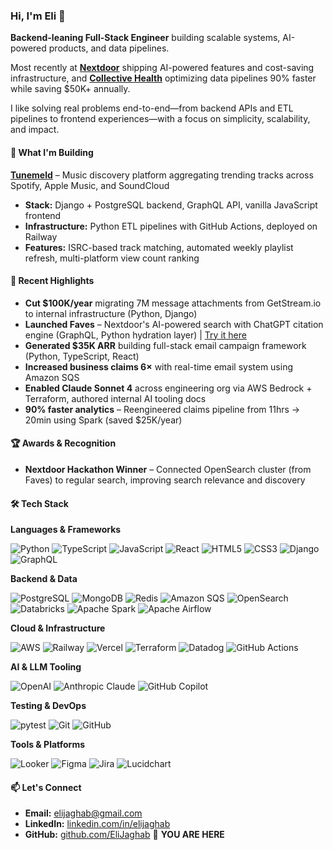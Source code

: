 ### Hi, I'm Eli 👋

**Backend-leaning Full-Stack Engineer** building scalable systems, AI-powered products, and data pipelines.

Most recently at **[Nextdoor](https://nextdoor.com)** shipping AI-powered features and cost-saving infrastructure, and **[Collective Health](https://collectivehealth.com)** optimizing data pipelines 90% faster while saving $50K+ annually.

I like solving real problems end-to-end—from backend APIs and ETL pipelines to frontend experiences—with a focus on simplicity, scalability, and impact.

#### 🚀 What I'm Building

**[Tunemeld](https://tunemeld.com)** – Music discovery platform aggregating trending tracks across Spotify, Apple Music, and SoundCloud
- **Stack:** Django + PostgreSQL backend, GraphQL API, vanilla JavaScript frontend
- **Infrastructure:** Python ETL pipelines with GitHub Actions, deployed on Railway
- **Features:** ISRC-based track matching, automated weekly playlist refresh, multi-platform view count ranking

#### 💼 Recent Highlights

- **Cut $100K/year** migrating 7M message attachments from GetStream.io to internal infrastructure (Python, Django)
- **Launched Faves** – Nextdoor's AI-powered search with ChatGPT citation engine (GraphQL, Python hydration layer) | [Try it here](https://nextdoor.com/faves)
- **Generated $35K ARR** building full-stack email campaign framework (Python, TypeScript, React)
- **Increased business claims 6×** with real-time email system using Amazon SQS
- **Enabled Claude Sonnet 4** across engineering org via AWS Bedrock + Terraform, authored internal AI tooling docs
- **90% faster analytics** – Reengineered claims pipeline from 11hrs → 20min using Spark (saved $25K/year)

#### 🏆 Awards & Recognition

- **Nextdoor Hackathon Winner** – Connected OpenSearch cluster (from Faves) to regular search, improving search relevance and discovery

#### 🛠️ Tech Stack

**Languages & Frameworks**

![Python](https://img.shields.io/badge/Python-3776AB?style=flat-square&logo=python&logoColor=white)
![TypeScript](https://img.shields.io/badge/TypeScript-3178C6?style=flat-square&logo=typescript&logoColor=white)
![JavaScript](https://img.shields.io/badge/JavaScript-F7DF1E?style=flat-square&logo=javascript&logoColor=black)
![React](https://img.shields.io/badge/React-61DAFB?style=flat-square&logo=react&logoColor=black)
![HTML5](https://img.shields.io/badge/HTML5-E34F26?style=flat-square&logo=html5&logoColor=white)
![CSS3](https://img.shields.io/badge/CSS3-1572B6?style=flat-square&logo=css3&logoColor=white)
![Django](https://img.shields.io/badge/Django-092E20?style=flat-square&logo=django&logoColor=white)
![GraphQL](https://img.shields.io/badge/GraphQL-E10098?style=flat-square&logo=graphql&logoColor=white)

**Backend & Data**

![PostgreSQL](https://img.shields.io/badge/PostgreSQL-4169E1?style=flat-square&logo=postgresql&logoColor=white)
![MongoDB](https://img.shields.io/badge/MongoDB-47A248?style=flat-square&logo=mongodb&logoColor=white)
![Redis](https://img.shields.io/badge/Redis-DC382D?style=flat-square&logo=redis&logoColor=white)
![Amazon SQS](https://img.shields.io/badge/Amazon%20SQS-FF4F8B?style=flat-square&logo=amazonsqs&logoColor=white)
![OpenSearch](https://img.shields.io/badge/OpenSearch-005EB8?style=flat-square&logo=opensearch&logoColor=white)
![Databricks](https://img.shields.io/badge/Databricks-FF3621?style=flat-square&logo=databricks&logoColor=white)
![Apache Spark](https://img.shields.io/badge/Apache%20Spark-E25A1C?style=flat-square&logo=apachespark&logoColor=white)
![Apache Airflow](https://img.shields.io/badge/Apache%20Airflow-017CEE?style=flat-square&logo=apacheairflow&logoColor=white)

**Cloud & Infrastructure**

![AWS](https://img.shields.io/badge/AWS-232F3E?style=flat-square&logo=amazonaws&logoColor=white)
![Railway](https://img.shields.io/badge/Railway-0B0D0E?style=flat-square&logo=railway&logoColor=white)
![Vercel](https://img.shields.io/badge/Vercel-000000?style=flat-square&logo=vercel&logoColor=white)
![Terraform](https://img.shields.io/badge/Terraform-844FBA?style=flat-square&logo=terraform&logoColor=white)
![Datadog](https://img.shields.io/badge/Datadog-632CA6?style=flat-square&logo=datadog&logoColor=white)
![GitHub Actions](https://img.shields.io/badge/GitHub%20Actions-2088FF?style=flat-square&logo=githubactions&logoColor=white)

**AI & LLM Tooling**

![OpenAI](https://img.shields.io/badge/OpenAI-412991?style=flat-square&logo=openai&logoColor=white)
![Anthropic Claude](https://img.shields.io/badge/Claude-181818?style=flat-square&logo=anthropic&logoColor=white)
![GitHub Copilot](https://img.shields.io/badge/GitHub%20Copilot-000000?style=flat-square&logo=githubcopilot&logoColor=white)

**Testing & DevOps**

![pytest](https://img.shields.io/badge/pytest-0A9EDC?style=flat-square&logo=pytest&logoColor=white)
![Git](https://img.shields.io/badge/Git-F05032?style=flat-square&logo=git&logoColor=white)
![GitHub](https://img.shields.io/badge/GitHub-181717?style=flat-square&logo=github&logoColor=white)

**Tools & Platforms**

![Looker](https://img.shields.io/badge/Looker-4285F4?style=flat-square&logo=looker&logoColor=white)
![Figma](https://img.shields.io/badge/Figma-F24E1E?style=flat-square&logo=figma&logoColor=white)
![Jira](https://img.shields.io/badge/Jira-0052CC?style=flat-square&logo=jira&logoColor=white)
![Lucidchart](https://img.shields.io/badge/Lucidchart-F96E07?style=flat-square&logo=lucidchart&logoColor=white)

#### 📫 Let's Connect

- **Email:** elijaghab@gmail.com
- **LinkedIn:** [linkedin.com/in/elijaghab](https://linkedin.com/in/elijaghab)
- **GitHub:** [github.com/EliJaghab](https://github.com/EliJaghab) 📍 **YOU ARE HERE**
